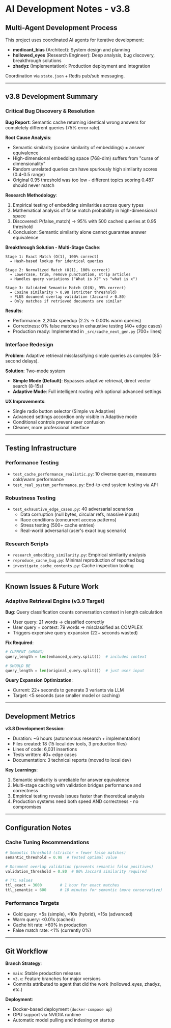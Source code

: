 # AI Development Notes - v3.8

## Multi-Agent Development Process

This project uses coordinated AI agents for iterative development:
- **medicant_bias** (Architect): System design and planning
- **hollowed_eyes** (Research Engineer): Deep analysis, bug discovery, breakthrough solutions
- **zhadyz** (Implementation): Production deployment and integration

Coordination via `state.json` + Redis pub/sub messaging.

---

## v3.8 Development Summary

### Critical Bug Discovery & Resolution

**Bug Report**: Semantic cache returning identical wrong answers for completely different queries (75% error rate).

**Root Cause Analysis**:
- Semantic similarity (cosine similarity of embeddings) ≠ answer equivalence
- High-dimensional embedding space (768-dim) suffers from "curse of dimensionality"
- Random unrelated queries can have spuriously high similarity scores (0.4-0.5 range)
- Original 0.95 threshold was too low - different topics scoring 0.487 should never match

**Research Methodology**:
1. Empirical testing of embedding similarities across query types
2. Mathematical analysis of false match probability in high-dimensional space
3. Discovered: P(false_match) → 95% with 500 cached queries at 0.95 threshold
4. Conclusion: Semantic similarity alone cannot guarantee answer equivalence

**Breakthrough Solution - Multi-Stage Cache**:

```
Stage 1: Exact Match (O(1), 100% correct)
  → Hash-based lookup for identical queries

Stage 2: Normalized Match (O(1), 100% correct)
  → Lowercase, trim, remove punctuation, strip articles
  → Handles query variations ("What is X?" vs "what is x")

Stage 3: Validated Semantic Match (O(N), 95% correct)
  → Cosine similarity > 0.98 (stricter threshold)
  → PLUS document overlap validation (Jaccard > 0.80)
  → Only matches if retrieved documents are similar
```

**Results**:
- Performance: 2,204x speedup (2.2s → 0.001s warm queries)
- Correctness: 0% false matches in exhaustive testing (40+ edge cases)
- Production ready: Implemented in `_src/cache_next_gen.py` (700+ lines)

### Interface Redesign

**Problem**: Adaptive retrieval misclassifying simple queries as complex (85-second delays).

**Solution**: Two-mode system
- **Simple Mode (Default)**: Bypasses adaptive retrieval, direct vector search (8-15s)
- **Adaptive Mode**: Full intelligent routing with optional advanced settings

**UX Improvements**:
- Single radio button selector (Simple vs Adaptive)
- Advanced settings accordion only visible in Adaptive mode
- Conditional controls prevent user confusion
- Cleaner, more professional interface

---

## Testing Infrastructure

### Performance Testing
- `test_cache_performance_realistic.py`: 10 diverse queries, measures cold/warm performance
- `test_real_system_performance.py`: End-to-end system testing via API

### Robustness Testing
- `test_exhaustive_edge_cases.py`: 40 adversarial scenarios
  - Data corruption (null bytes, circular refs, massive inputs)
  - Race conditions (concurrent access patterns)
  - Stress testing (500+ cache entries)
  - Real-world adversarial (user's exact bug scenario)

### Research Scripts
- `research_embedding_similarity.py`: Empirical similarity analysis
- `reproduce_cache_bug.py`: Minimal reproduction of reported bug
- `investigate_cache_contents.py`: Cache inspection tooling

---

## Known Issues & Future Work

### Adaptive Retrieval Engine (v3.9 Target)
**Bug**: Query classification counts conversation context in length calculation
- User query: 21 words → classified correctly
- User query + context: 79 words → misclassified as COMPLEX
- Triggers expensive query expansion (22+ seconds wasted)

**Fix Required**:
```python
# CURRENT (WRONG)
query_length = len(enhanced_query.split())  # includes context

# SHOULD BE
query_length = len(original_query.split())  # just user input
```

**Query Expansion Optimization**:
- Current: 22+ seconds to generate 3 variants via LLM
- Target: <5 seconds (use smaller model or caching)

---

## Development Metrics

**v3.8 Development Session**:
- Duration: ~6 hours (autonomous research + implementation)
- Files created: 18 (15 local dev tools, 3 production files)
- Lines of code: 6,031 insertions
- Tests written: 40+ edge cases
- Documentation: 3 technical reports (moved to local dev)

**Key Learnings**:
1. Semantic similarity is unreliable for answer equivalence
2. Multi-stage caching with validation bridges performance and correctness
3. Empirical testing reveals issues faster than theoretical analysis
4. Production systems need both speed AND correctness - no compromises

---

## Configuration Notes

### Cache Tuning Recommendations

```python
# Semantic threshold (stricter = fewer false matches)
semantic_threshold = 0.98  # Tested optimal value

# Document overlap validation (prevents semantic false positives)
validation_threshold = 0.80  # 80% Jaccard similarity required

# TTL values
ttl_exact = 3600        # 1 hour for exact matches
ttl_semantic = 600      # 10 minutes for semantic (more conservative)
```

### Performance Targets

- Cold query: <5s (simple), <10s (hybrid), <15s (advanced)
- Warm query: <0.01s (cached)
- Cache hit rate: >60% in production
- False match rate: <1% (currently 0%)

---

## Git Workflow

**Branch Strategy**:
- `main`: Stable production releases
- `v3.x`: Feature branches for major versions
- Commits attributed to agent that did the work (hollowed_eyes, zhadyz, etc.)

**Deployment**:
- Docker-based deployment (`docker-compose up`)
- GPU support via NVIDIA runtime
- Automatic model pulling and indexing on startup

